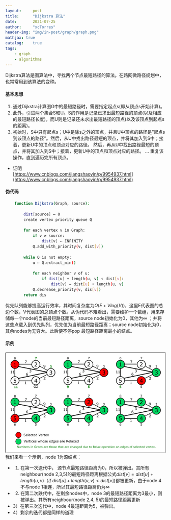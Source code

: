 ```yaml
---
layout:     post
title:      "Dijkstra 算法"
date:       2021-07-25
author:     "xcTorres"
header-img: "img/in-post/graph/graph.png"
mathjax: true
catalog:    true
tags:
    - graph
    - algorithms
---
```


Dijkstra算法是图算法中，寻找两个节点最短路径的算法。在路网做路径规划中，也常常用到该算法的变种。  

#### 基本思想  
1. 通过Dijkstra计算图G中的最短路径时，需要指定起点s(即从顶点s开始计算)。  
2. 此外，引进两个集合S和U。S的作用是记录已求出最短路径的顶点(以及相应的最短路径长度)，而U则是记录还未求出最短路径的顶点(以及该顶点到起点s的距离)。  
3. 初始时，S中只有起点s；U中是除s之外的顶点，并且U中顶点的路径是”起点s到该顶点的路径”。然后，从U中找出路径最短的顶点，并将其加入到S中；接着，更新U中的顶点和顶点对应的路径。 然后，再从U中找出路径最短的顶点，并将其加入到S中；接着，更新U中的顶点和顶点对应的路径。 … 重复该操作，直到遍历完所有顶点。

- 证明  
[https://www.cnblogs.com/jiangshaoyin/p/9954937.html](https://www.cnblogs.com/jiangshaoyin/p/9954937.html)

#### 伪代码
```bash
    function Dijkstra(Graph, source): 

        dist[source] ← 0
        create vertex priority queue Q 

        for each vertex v in Graph:
            if v ≠ source:
                dist[v] ← INFINITY 
            Q.add_with_priority(v, dist[v])

        while Q is not empty: 
            u ← Q.extract_min() 

            for each neighbor v of u:
                if dist[u] + length(u, v) < dist[v]:
                    dist[v] = dist[u] + length(u, v)
            Q.decrease_priority(v, dis[v])
        return dis
```
优先队列能够提高运行效率，其时间复杂度为$O(E + Vlog(V))$，这里E代表图的总边个数，V代表图的总顶点个数。从伪代码不难看出，需要维护一个数组，用来存储每一个node的当前最短路径距离，source node初始化为0，其他为$\infty$ ；并将这些点载入到优先队列，优先值为当前最短路径距离；source node初始化为0，其余nodes为无穷大。此后便不停pop 最短路径距离最小的结点。 

#### 示例
![Demo](/img/in-post/Dijkstra/demo.png)
我们来看一个示例，node 1为源结点：
- 1) 在第一次迭代中， 源节点最短路径距离为0，所以被弹出。其所有neighbour(node 2,3,5)的最短路径距离根据公式$dist[v] = dist[u] + length(u, v) （if\;dist[u] + length(u, v) < dist[v])$都被更新，由于node 4不与node 1相连，所以其最短路径距离仍为$\infty$ 
- 2) 在第二次跌代中，在剩余nodes中，node 3的最短路径距离为3最小，则被弹出。其所有neighbour(node 2,4, 5)的最短路径距离更新  
- 3）在第三次迭代中，node 4最短距离为5，被弹出。
- 4）剩余的迭代都是同样的道理 

